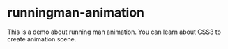 # runningman-animation
This is a demo about running man animation. You can learn about CSS3 to create animation scene.
